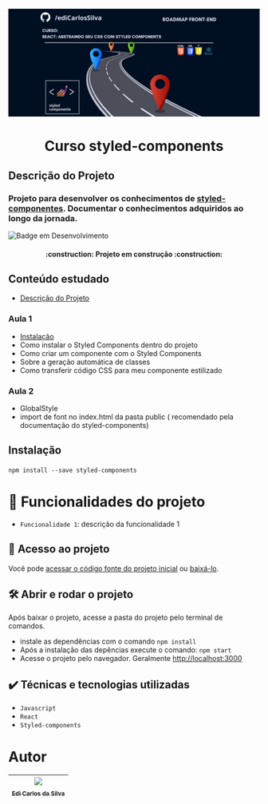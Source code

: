 ![Imagem capa do projeto Sobre curo de Styled-components com React](./imagens/capa.png)

<h1 align="center"> Curso styled-components</h1>

## Descrição do Projeto 

### Projeto para desenvolver os conhecimentos de [styled-componentes](https://styled-components.com/docs). Documentar o conhecimentos adquiridos ao longo da jornada.

![Badge em Desenvolvimento](https://img.shields.io/badge/STATUS-EM%20DESENVOLVIMENTO%20-green&style=social) 

<h4 align="center">
    :construction:  Projeto em construção  :construction:
</h4>

## Conteúdo estudado
* [Descrição do Projeto](#Descrição-do-Projeto)

### Aula 1
* [Instalação](#Instalação)
* Como instalar o Styled Components dentro do projeto
* Como criar um componente com o Styled Components
* Sobre a geração automática de classes
* Como transferir código CSS para meu componente estilizado

### Aula 2
* GlobalStyle
* import de font no index.html da pasta public ( recomendado pela documentação do styled-components)

## Instalação
`npm install --save styled-components`

# :hammer: Funcionalidades do projeto

- `Funcionalidade 1`: descrição da funcionalidade 1

## 📁 Acesso ao projeto

Você pode [acessar o código fonte do projeto inicial](https://github.com/ediCarlosSilva/styled-components) ou [baixá-lo](https://github.com/ediCarlosSilva/styled-components/archive/refs/heads/main.zip).

## 🛠️ Abrir e rodar o projeto

Após baixar o projeto, acesse a pasta do projeto pelo terminal de comandos.

- instale as dependências com o comando `npm install`
- Após a instalação das depências execute o comando: `npm start`
- Acesse o projeto pelo navegador. Geralmente [http://localhost:3000](http://localhost:3000)

## ✔️ Técnicas e tecnologias utilizadas

- ``Javascript``
- ``React``
- ``Styled-components``

# Autor

| [<img src="https://github.com/edicarlossilva.png" width=115><br><sub>Edi Carlos da Silva</sub>](https://github.com/ediCarlosSilva) |
| :---: |

